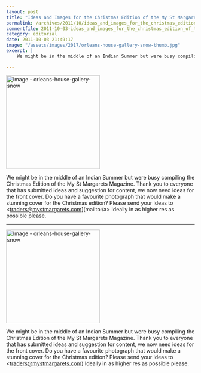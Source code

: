 ```yaml
---
layout: post
title: "Ideas and Images for the Christmas Edition of the My St Margarets Magazine"
permalink: /archives/2011/10/ideas_and_images_for_the_christmas_edition_of_the.html
commentfile: 2011-10-03-ideas_and_images_for_the_christmas_edition_of_the
category: editorial
date: 2011-10-03 21:49:17
image: "/assets/images/2017/orleans-house-gallery-snow-thumb.jpg"
excerpt: |
    We might be in the middle of an Indian Summer but were busy compiling the Christmas Edition of the My St Margarets Magazine. Thank you to everyone that has submitted ideas and suggestion for content, we now need ideas for the front cover. Do you have a favourite photograph that would make a stunning cover for the Christmas edition? Please send your ideas to <a href="mailto:traders@mystmargarets.com">traders@mystmargarets.com[/a> Ideally in as higher res as possible please.

---
```


<a href="/assets/images/2017/orleans-house-gallery-snow.jpg" title="Click for a larger image"><img src="/assets/images/2017/orleans-house-gallery-snow-thumb.jpg" width="250" alt="Image - orleans-house-gallery-snow"  class="photo right"/></a>

We might be in the middle of an Indian Summer but were busy compiling the Christmas Edition of the My St Margarets Magazine. Thank you to everyone that has submitted ideas and suggestion for content, we now need ideas for the front cover. Do you have a favourite photograph that would make a stunning cover for the Christmas edition? Please send your ideas to <traders@mystmargarets.com](mailto:/a> Ideally in as higher res as possible please.

---

<a href="/assets/images/2017/orleans-house-gallery-snow.jpg" title="Click for a larger image"><img src="/assets/images/2017/orleans-house-gallery-snow-thumb.jpg" width="250" alt="Image - orleans-house-gallery-snow"  class="photo right"/></a>

We might be in the middle of an Indian Summer but were busy compiling the Christmas Edition of the My St Margarets Magazine. Thank you to everyone that has submitted ideas and suggestion for content, we now need ideas for the front cover. Do you have a favourite photograph that would make a stunning cover for the Christmas edition? Please send your ideas to <traders@mystmargarets.com) Ideally in as higher res as possible please.
